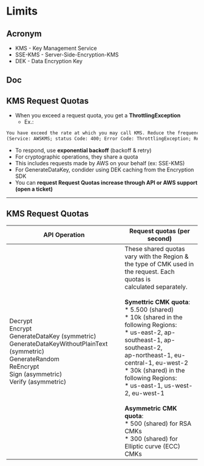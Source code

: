 # Limits

## Acronym
* KMS - Key Management Service
* SSE-KMS - Server-Side-Encryption-KMS
* DEK - Data Encryption Key

## Doc

## KMS Request Quotas
* When you exceed a request quota, you get a **ThrottlingException**
    * Ex.:
````txt
You have exceed the rate at which you may call KMS. Reduce the frequency of your calls.
(Service: AWSKMS; status Code: 400; Error Code: ThrottlingException; Request ID: <ID>
````
* To respond, use **exponential backoff** (backoff & retry)
* For cryptographic operations, they share a quota
* This includes requests made by AWS on your behalf (ex: SSE-KMS)
* For GenerateDataKey, condider using DEK caching from the Encryption SDK
* You can **request Request Quotas increase through API or AWS support (open a ticket)**

---

## KMS Request Quotas
| API Operation                                                                                                                                                               | Request quotas (per second)                                                                                                                                                                                                                                                                                                                                                                                                                                                                                        |
| --------------------------------------------------------------------------------------------------------------------------------------------------------------------------- | ------------------------------------------------------------------------------------------------------------------------------------------------------------------------------------------------------------------------------------------------------------------------------------------------------------------------------------------------------------------------------------------------------------------------------------------------------------------------------------------------------------------ |
| Decrypt<br>Encrypt<br>GenerateDataKey (symmetric)<br>GenerateDataKeyWithoutPlainText (symmetric)<br>GenerateRandom<br>ReEncrypt<br>Sign (asymmetric)<br>Verify (asymmetric) | These shared quotas vary with the Region &<br>the type of CMK used in the request. Each quotas is<br>calculated separately.<br><br>**Symettric CMK quota**:<br>\* 5.500 (shared)<br>\* 10k (shared in the following Regions:<br>\* us-east-2, ap-southeast-1, ap-southeast-2,<br>ap-northeast-1, eu-central-1, eu-west-2<br>\* 30k (shared) in the following Regions:<br>\* us-east-1, us-west-2, eu-west-1<br><br>**Asymmetric CMK quota**:<br>\* 500 (shared) for RSA CMKs<br>\* 300 (shared) for Elliptic curve (ECC) CMKs |
